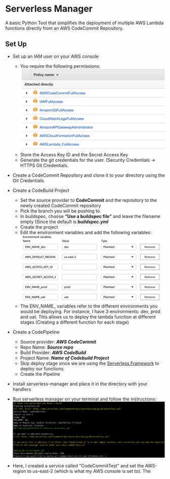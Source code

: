 # Serverless Manager

A basic Python Tool that simplifies the deployment of multiple AWS Lambda functions directly from an AWS CodeCommit Repository.

## Set Up

 - Set up an IAM user on your AWS console 
	 - You require the following permissions:
	  ![Permissions for IAM user](/assets/permissions.png)
	 - Store the Access Key ID and the Secret Access Key
	 - Generate the git credentials for the user. (Security Credentials -> HTTPS Git Credentials.
 
 - Create a CodeCommit Repository and clone it to your directory using the Git Credentials.

 - Create a CodeBuild Project
	- Set the source provider to **CodeCommit** and the repository to the newly created CodeCommit repository
	- Pick the branch you will be pushing to.
	- In buildspec, choose **“Use a buildspec file”** and leave the filename empty (Since the default is  **_buildspec.yml_**
	- Create the project
	- Edit the environment variables and add the following variables:
	 ![Environment Variables](/assets/envVariables.png)
	- The ENV_NAME_ variables refer to the different environments you would be deploying. For instance, I have 3 environments: dev, prod and uat. This allows us to deploy the lambda function at different stages (Creating a different function for each stage)

- Create a CodePipeline
	- Source provider:  **_AWS CodeCommit_**
	- Repo Name:  **_Source repo_**
	- Build Provider:  **_AWS_**  **_CodeBuild_**
	- Project Name:  **_Name of Codebuild Project_**
	- Skip deploy stage since we are using the [Serverless Framework](https://www.serverless.com/framework/docs/providers/aws/) to deploy our functions
	- Create the Pipeline
 
- Install serverless-manager and place it in the directory with your handlers
 - Run serverless manager on your terminal and follow the instructions:
  ![First Steps](/assets/firstSteps.png)
 - Here, I created a service called "CodeCommitTest" and set the AWS-region to us-east-2 (which is what my AWS console is set to). The 
 
